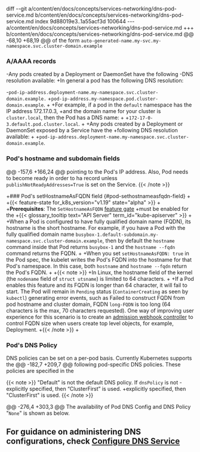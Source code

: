 diff --git a/content/en/docs/concepts/services-networking/dns-pod-service.md b/content/en/docs/concepts/services-networking/dns-pod-service.md
index 9d88019e3..1a55acf3d 100644
--- a/content/en/docs/concepts/services-networking/dns-pod-service.md
+++ b/content/en/docs/concepts/services-networking/dns-pod-service.md
@@ -68,10 +68,19 @@ of the form `auto-generated-name.my-svc.my-namespace.svc.cluster-domain.example`
 
 ### A/AAAA records
 
-Any pods created by a Deployment or DaemonSet have the following
-DNS resolution available:
+In general a pod has the following DNS resolution:
 
-`pod-ip-address.deployment-name.my-namespace.svc.cluster-domain.example.`
+`pod-ip-address.my-namespace.pod.cluster-domain.example`.
+
+For example, if a pod in the `default` namespace has the IP address 172.17.0.3,
+and the domain name for your cluster is `cluster.local`, then the Pod has a DNS name:
+
+`172-17-0-3.default.pod.cluster.local`.
+
+Any pods created by a Deployment or DaemonSet exposed by a Service have the
+following DNS resolution available:
+
+`pod-ip-address.deployment-name.my-namespace.svc.cluster-domain.example`.
 
 ### Pod's hostname and subdomain fields
 
@@ -157,6 +166,24 @@ pointing to the Pod's IP address. Also, Pod needs to become ready in order to ha
 record unless `publishNotReadyAddresses=True` is set on the Service.
 {{< /note >}}
 
+### Pod's setHostnameAsFQDN field {#pod-sethostnameasfqdn-field}
+
+{{< feature-state for_k8s_version="v1.19" state="alpha" >}}
+
+**Prerequisites**: The `SetHostnameAsFQDN` [feature gate](/docs/reference/command-line-tools-reference/feature-gates/)
+must be enabled for the
+{{< glossary_tooltip text="API Server" term_id="kube-apiserver" >}}
+
+When a Pod is configured to have fully qualified domain name (FQDN), its hostname is the short hostname. For example, if you have a Pod with the fully qualified domain name `busybox-1.default-subdomain.my-namespace.svc.cluster-domain.example`, then by default the `hostname` command inside that Pod returns `busybox-1` and  the `hostname --fqdn` command returns the FQDN.
+
+When you set `setHostnameAsFQDN: true` in the Pod spec, the kubelet writes the Pod's FQDN into the hostname for that Pod's namespace. In this case, both `hostname` and `hostname --fqdn` return the Pod's FQDN.
+
+{{< note >}}
+In Linux, the hostname field of the kernel (the `nodename` field of `struct utsname`) is limited to 64 characters.
+
+If a Pod enables this feature and its FQDN is longer than 64 character, it will fail to start. The Pod will remain in `Pending` status (`ContainerCreating` as seen by `kubectl`) generating error events, such as Failed to construct FQDN from pod hostname and cluster domain, FQDN `long-FQDN` is too long (64 characters is the max, 70 characters requested). One way of improving user experience for this scenario is to create an [admission webhook controller](/docs/reference/access-authn-authz/extensible-admission-controllers/#admission-webhooks) to control FQDN size when users create top level objects, for example, Deployment.
+{{< /note >}}
+
 ### Pod's DNS Policy
 
 DNS policies can be set on a per-pod basis. Currently Kubernetes supports the
@@ -182,7 +209,7 @@ following pod-specific DNS policies. These policies are specified in the
 
 {{< note >}}
 "Default" is not the default DNS policy. If `dnsPolicy` is not
-explicitly specified, then “ClusterFirst” is used.
+explicitly specified, then "ClusterFirst" is used.
 {{< /note >}}
 
 
@@ -276,4 +303,3 @@ The availability of Pod DNS Config and DNS Policy "`None`" is shown as below.
 
 For guidance on administering DNS configurations, check
 [Configure DNS Service](/docs/tasks/administer-cluster/dns-custom-nameservers/)
-

